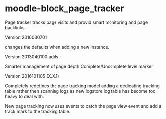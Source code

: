 moodle-block_page_tracker
=========================

Page tracker tracks page visits and provid smart monitoring and page backlinks

Version 2016030701

changes the defaults when adding a new instance.


Version 2013040100 adds :

Smarter management of page depth
Complete/Uncomplete level marker

Version 2016101105 (X.X.1)

Completely redefines the page tracking model adding a dedicating tracking 
table rather then scanning logs as new logstore log table has become too
heavy to deal with.

New page tracking now uses events to catch the page view event and add a track
mark to the tracking table.